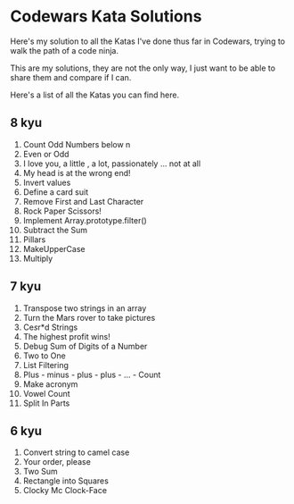 # Codewars Kata Solutions

Here's my solution to all the Katas I've done thus far in Codewars, trying to walk the path of a code ninja.

This are my solutions, they are not the only way, I just want to be able to share them and compare if I can.

Here's a list of all the Katas you can find here.


## 8 kyu ##

1. Count Odd Numbers below n
2. Even or Odd
3. I love you, a little , a lot, passionately ... not at all
4. My head is at the wrong end!
5. Invert values
6. Define a card suit
7. Remove First and Last Character
8. Rock Paper Scissors!
9. Implement Array.prototype.filter()
10. Subtract the Sum
11. Pillars
12. MakeUpperCase
13. Multiply


## 7 kyu ##

1. Transpose two strings in an array
2. Turn the Mars rover to take pictures
3. Ce*s*r*d Strings
4. The highest profit wins!
5. Debug Sum of Digits of a Number
6. Two to One
7. List Filtering
8. Plus - minus - plus - plus - ... - Count
9. Make acronym
10. Vowel Count
11. Split In Parts


## 6 kyu ##

1. Convert string to camel case
2. Your order, please
3. Two Sum
4. Rectangle into Squares
5. Clocky Mc Clock-Face
